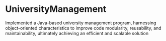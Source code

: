 # UniversityManagement
Implemented a Java-based university management program, harnessing object-oriented characteristics to improve code modularity, reusability, and maintainability, ultimately achieving an efficient and scalable solution
